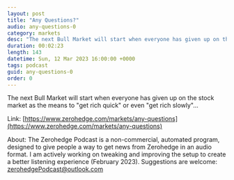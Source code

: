 ```yaml
---
layout: post
title: "Any Questions?"
audio: any-questions-0
category: markets
desc: "The next Bull Market will start when everyone has given up on the stock market as the means to &quot;get rich quick&quot; or even &quot;get rich slowly&quot;..."
duration: 00:02:23
length: 143
datetime: Sun, 12 Mar 2023 16:00:00 +0000
tags: podcast
guid: any-questions-0
order: 0
---
```

The next Bull Market will start when everyone has given up on the stock market as the means to &quot;get rich quick&quot; or even &quot;get rich slowly&quot;...

Link: [https://www.zerohedge.com/markets/any-questions](https://www.zerohedge.com/markets/any-questions)

About: The Zerohedge Podcast is a non-commercial, automated program, designed to give people a way to get news from Zerohedge in an audio format.  I am actively working on tweaking and improving the setup to create a better listening experience (February 2023).  Suggestions are welcome: [zerohedgePodcast@outlook.com](mailto:zerohedgePodcast@outlook.com)